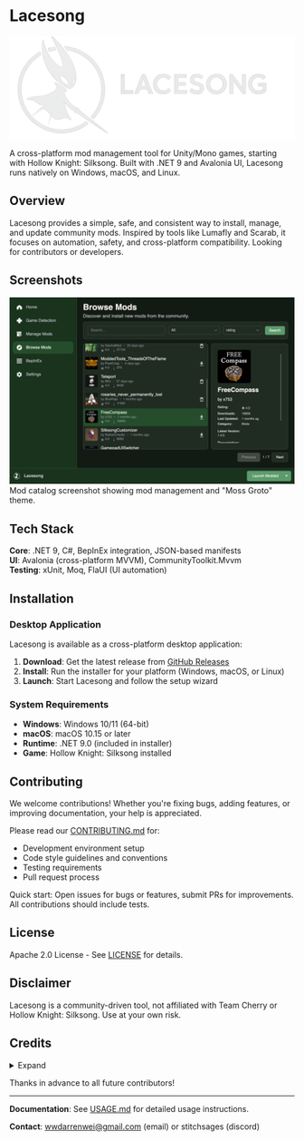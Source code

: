 # Lacesong

![Lacesong Banner](docs/images/lacesongbanner.png)

A cross-platform mod management tool for Unity/Mono games, starting with Hollow Knight: Silksong. Built with .NET 9 and Avalonia UI, Lacesong runs natively on Windows, macOS, and Linux.

## Overview

Lacesong provides a simple, safe, and consistent way to install, manage, and update community mods. Inspired by tools like Lumafly and Scarab, it focuses on automation, safety, and cross-platform compatibility. Looking for contributors or developers.

## Screenshots

![Application Screenshot of the Mod Catalog](docs/images/lacesongscreenshot.png)
Mod catalog screenshot showing mod management and "Moss Groto" theme.

## Tech Stack

**Core**: .NET 9, C#, BepInEx integration, JSON-based manifests  
**UI**: Avalonia (cross-platform MVVM), CommunityToolkit.Mvvm  
**Testing**: xUnit, Moq, FlaUI (UI automation)  

## Installation

### Desktop Application

Lacesong is available as a cross-platform desktop application:

1. **Download**: Get the latest release from [GitHub Releases](https://github.com/pecan-solutions/lacesong/releases)
2. **Install**: Run the installer for your platform (Windows, macOS, or Linux)
3. **Launch**: Start Lacesong and follow the setup wizard

### System Requirements

- **Windows**: Windows 10/11 (64-bit)
- **macOS**: macOS 10.15 or later
- **Runtime**: .NET 9.0 (included in installer)
- **Game**: Hollow Knight: Silksong installed

## Contributing

We welcome contributions! Whether you're fixing bugs, adding features, or improving documentation, your help is appreciated.

Please read our [CONTRIBUTING.md](CONTRIBUTING.md) for:
- Development environment setup
- Code style guidelines and conventions
- Testing requirements
- Pull request process

Quick start: Open issues for bugs or features, submit PRs for improvements. All contributions should include tests.

## License

Apache 2.0 License - See [LICENSE](LICENSE) for details.

## Disclaimer

Lacesong is a community-driven tool, not affiliated with Team Cherry or Hollow Knight: Silksong. Use at your own risk.

## Credits

<details>
    <summary>Expand</summary>

- [wdarrenww](https://github.com/wdarrenww) (Darren Wei) - Creator of Lacesong, Lead Developer, Planner/PM

- lavenderpres (Presley) - Assistant Planning/PM, Senior Developer, Avalonia Translation

- piespecan (Iris) - Senior Developer, Avalonia and WPF UI Development, Avalonia Translation

- Leonardo - Developer, Planning, WPF development

- Joseph - Developer, Avalonia UI

- Sylvie - Developer, Avalonia UI and Mod Logic

</details>

Thanks in advance to all future contributors!

---

**Documentation**: See [USAGE.md](USAGE.md) for detailed usage instructions.

**Contact**: wwdarrenwei@gmail.com (email) or stitchsages (discord)
